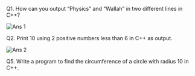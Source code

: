 Q1. How can you output “Physics” and “Wallah” in two different lines in C++?

![Ans 1](https://github.com/GeekyDeep/Assignment-1/assets/160214731/56cb08f2-a072-4369-ba83-6b2802539b99)


Q2. Print 10 using 2 positive numbers less than 6 in C++ as output.

![Ans 2](https://github.com/GeekyDeep/Assignment-1/assets/160214731/8352b3de-1c15-406e-9d54-e740d172d774)

Q5. Write a program to find the circumference of a circle with radius 10 in C++.

